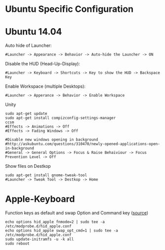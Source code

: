 Ubuntu Specific Configuration
=============================

Ubuntu 14.04
============
Auto hide of Launcher:

    #Launcher -> Appearance -> Behavior -> Auto-hide the Launcher -> ON

Disable the HUD (Head-Up-Display):

    #Launcher -> Keyboard -> Shortcuts -> Key to show the HUD -> Backspace Key
    
Enable Workspace (multiple Desktops):

    #Launcher -> Apperance -> Behavior -> Enable Workspace

Unity
    
    sudo apt-get update
    sudo apt-get install compizconfig-settings-manager
    ccsm 
    #Effects -> Animations -> Off
    #Effects -> Fading Windows -> Off 
    
    #Disable new windows opening in background    
    #http://askubuntu.com/questions/310470/newly-opened-applications-open-in-background
    #General -> General Options -> Focus & Raise Behaiviour -> Focus Prevention Level -> Off

Show files on Destkop

    sudo apt-get install gnome-tweak-tool
    #Launcher -> Tweak Tool -> Destkop -> Home


Apple-Keyboard
==============
Function keys as default and swap Option and Command key ([source](https://help.ubuntu.com/community/AppleKeyboard))

    echo options hid_apple fnmode=2 | sudo tee -a /etc/modprobe.d/hid_apple.conf
    echo options hid_apple swap_opt_cmd=1 | sudo tee -a /etc/modprobe.d/hid_apple.conf
    sudo update-initramfs -u -k all
    sudo reboot

    

